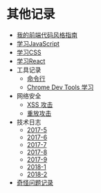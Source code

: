 # 其他记录

- [我的前端代码风格指南](my-frontend-style.md)
- [学习JavaScript](learn_js/README.md)
- [学习CSS](learn_css/README.md)
- [学习React](learn_react/README.md)
- 工具记录
  - [命令行](tools/use-commandline.md)
  - [Chrome Dev Tools 学习](tools/chrome-dev-tools.md)
- 网络安全
  - [XSS 攻击](network-security/XSS攻击.md)
  - [重放攻击](network-security/重放攻击.md)
- 技术日志
  - [2017-5](tec_diary/2017-5.md)
  - [2017-6](tec_diary/2017-6.md)
  - [2017-7](tec_diary/2017-7.md)
  - [2017-8](tec_diary/2017-8.md)
  - [2017-9](tec_diary/2017-9.md)
  - [2018-1](tec_diary/2018-1.md)
  - [2018-2](tec_diary/2018-2.md)
- [奇怪问题记录](tec_diary/tricky.md)
